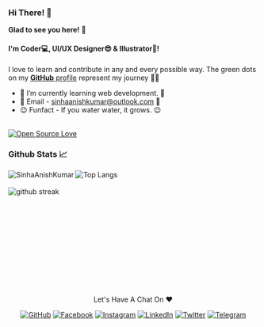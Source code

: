 ### Hi There! 👋 
**Glad to see you here!** :star_struck:
#### I'm Coder💻, UI/UX Designer😎 & Illustrator🎨!

I love to learn and contribute in any and every possible way. 
The green dots on my [**GitHub** profile](https://github.com/SinhaAnishKumar) represent my journey :running_man: 
- 🌱 I’m currently learning web development. 🌱
- 💬 Email - sinhaanishkumar@outlook.com 💞️ 
- 😉 Funfact - If you water water, it grows. 😉

<br>[![Open Source Love](https://badges.frapsoft.com/os/v2/open-source.svg?v=103)](https://github.com/SinhaAnishKumar)

### Github Stats 📈

![Top Langs](https://github-readme-stats.vercel.app/api/top-langs/?username=SinhaAnishKumar&layout=compact&theme=radical)
<img align="left" src="https://github-readme-stats.vercel.app/api?username=sinhaanishkumar&show_icons=true&theme=radical" alt="SinhaAnishKumar" /> <br><br> ![github streak](https://github-readme-streak-stats.herokuapp.com/?user=SinhaAnishKumar&theme=tokyonight)
<br><br><br><br><br><br><br><br><br><br><br><br>

<p align="center"> Let's Have A Chat On ❤ </p> 
<p align="center">
	<a href="https://github.com/SinhaAnishKumar"><img src="https://img.shields.io/badge/GitHub-100000?style=for-the-badge&logo=github&logoColor=white" alt="GitHub"></a>
	<a href="https://facebook.com/SinhaAnishKumar"><img src="https://img.shields.io/badge/Facebook-1877F2?style=for-the-badge&logo=facebook&logoColor=white" alt="Facebook"></a>
	<a href="https://instagram.com/anish_kumar_sinha"><img src="https://img.shields.io/badge/Instagram-E4405F?style=for-the-badge&logo=instagram&logoColor=white" alt="Instagram"></a>
	<a href="https://linkedin.com/in/SinhaAnishKumar"><img src="https://img.shields.io/badge/LinkedIn-0077B5?style=for-the-badge&logo=linkedin&logoColor=white" alt="LinkedIn"></a>
	<a href="https://twitter.com/SinhaAnishKumar"><img src="https://img.shields.io/badge/Twitter-1DA1F2?style=for-the-badge&logo=twitter&logoColor=white" alt="Twitter"></a>
	<a href="https://telegram.me/SinhaAnishKumar"><img src="https://img.shields.io/badge/Telegram-2CA5E0?style=for-the-badge&logo=telegram&logoColor=white" alt="Telegram"></a>
</p>

<!---
sinha-anish/sinha-anish is a ✨ special ✨ repository because its `README.md` (this file) appears on your GitHub profile.
